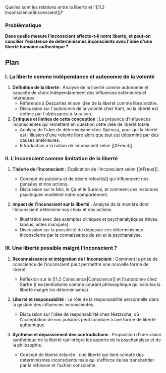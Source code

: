 Quelles sont les relations entre la liberté et l'[[1.3 Inconscience|inconscient]]?

### Problématique

**Dans quelle mesure l'inconscient affecte-t-il notre liberté, et peut-on concilier l'existence de déterminismes inconscients avec l'idée d'une liberté humaine authentique ?**

## Plan

### I. La liberté comme indépendance et autonomie de la volonté

1. **Définition de la liberté** : Analyse de la liberté comme autonomie et capacité de choix indépendamment des influences extérieures et intérieures.
   - Référence à Descartes et son idée de la liberté comme libre arbitre.
   - Discussion sur l'autonomie de la volonté chez Kant, où la liberté est définie par l'obéissance à la raison.
2. **Critiques et limites de cette conception** : La présence d'influences inconscientes qui remettent en question cette idée de liberté totale.
   - Analyse de l'idée de déterminisme chez Spinoza, pour qui la liberté est l'illusion d'une volonté libre alors que tout est déterminé par des causes antérieures.
   - Introduction à la notion de inconscient selon [[#Freud]].

### II. L'inconscient comme limitation de la liberté

1. **Théorie de l'inconscient** : Explication de l'inconscient selon [[#Freud]].

   - Concept de pulsions et de désirs refoulés]] qui influencent nos pensées et nos actions.
   - Discussion sur le Moi, le Ça et le Surmoi, et comment ces instances psychiques modèlent notre comportement.

2. **Impact de l'inconscient sur la liberté** : Analyse de la manière dont l'inconscient détermine nos choix et nos actions.

   - Illustration avec des exemples cliniques et psychanalytiques (rêves, lapsus, actes manqués).
   - Discussion sur la possibilité de dépasser ces déterminismes inconscients par la connaissance de soi et la psychanalyse.

### III. Une liberté possible malgré l'inconscient ?

1. **Reconnaissance et intégration de l'inconscient** : Comment la prise de conscience de l'inconscient peut permettre une nouvelle forme de liberté.

   - Réflexion sur la [[1.2 Conscience|Conscience]] et l'autonomie chez Sartre (l'existentialisme comme courant philosophique qui valorise la liberté malgré les déterminismes).

1. **Liberté et responsabilité** : Le rôle de la responsabilité personnelle dans la gestion des influences inconscientes.

   - Discussion sur l'idée de responsabilité chez Nietzsche, où l'acceptation de nos pulsions peut conduire à une forme de liberté authentique.

1. **Synthèse et dépassement des contradictions** : Proposition d'une vision synthétique de la liberté qui intègre les apports de la psychanalyse et de la philosophie.
   - Concept de liberté éclairée : une liberté qui tient compte des déterminismes inconscients mais qui s'efforce de les transcender par la réflexion et l'action consciente.
